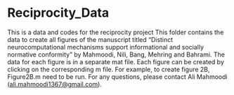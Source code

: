 # Reciprocity_Data
This is a data and codes for the reciprocity project
This folder contains the data to create all figures of the manuscript titled 
“Distinct neurocomputational mechanisms support informational and socially normative conformity” 
by Mahmoodi, Nili, Bang, Mehring and Bahrami. 
The data for each figure is in a separate mat file. Each figure can be created by clicking on the corresponding m file. For example, to create figure 2B, Figure2B.m need to be run.
For any questions, please contact Ali Mahmoodi (ali.mahmoodi1367@gmail.com).
